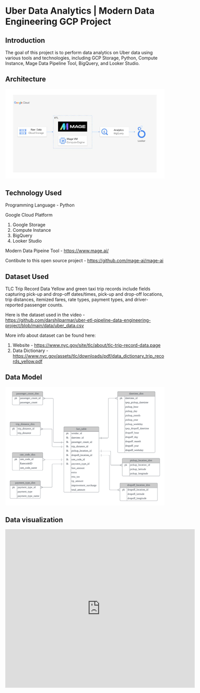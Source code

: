 # Uber Data Analytics | Modern Data Engineering GCP Project
## Introduction
The goal of this project is to perform data analytics on Uber data using various tools and technologies, including GCP Storage, Python, Compute Instance, Mage Data Pipeline Tool, BigQuery, and Looker Studio.
## Architecture
![This is architecture](architecture.jpg "architecture")
## Technology Used
Programming Language - Python

Google Cloud Platform

1. Google Storage
2. Compute Instance
3. BigQuery
4. Looker Studio

Modern Data Pipeine Tool - https://www.mage.ai/

Contibute to this open source project - https://github.com/mage-ai/mage-ai

## Dataset Used
TLC Trip Record Data Yellow and green taxi trip records include fields capturing pick-up and drop-off dates/times, pick-up and drop-off locations, trip distances, itemized fares, rate types, payment types, and driver-reported passenger counts.

Here is the dataset used in the video - https://github.com/darshilparmar/uber-etl-pipeline-data-engineering-project/blob/main/data/uber_data.csv

More info about dataset can be found here:

1. Website - https://www.nyc.gov/site/tlc/about/tlc-trip-record-data.page
2. Data Dictionary - https://www.nyc.gov/assets/tlc/downloads/pdf/data_dictionary_trip_records_yellow.pdf

## Data Model
![This is Data Model](Uber%20Model.png "Data Model")

## Data visualization
<iframe width="600" height="500" src="https://lookerstudio.google.com/embed/reporting/778b7739-7f9c-4a35-9efb-1ea4d8b8dc76/page/9aqiD" frameborder="0" style="border:0" allowfullscreen></iframe>